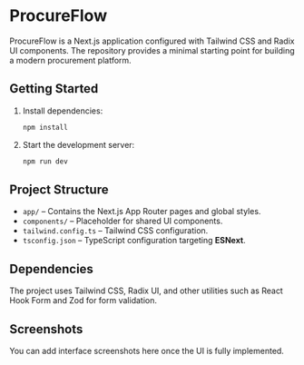 # ProcureFlow

ProcureFlow is a Next.js application configured with Tailwind CSS and Radix UI components. The repository provides a minimal starting point for building a modern procurement platform.

## Getting Started

1. Install dependencies:
   ```bash
   npm install
   ```
2. Start the development server:
   ```bash
   npm run dev
   ```

## Project Structure

- `app/` – Contains the Next.js App Router pages and global styles.
- `components/` – Placeholder for shared UI components.
- `tailwind.config.ts` – Tailwind CSS configuration.
- `tsconfig.json` – TypeScript configuration targeting **ESNext**.

## Dependencies

The project uses Tailwind CSS, Radix UI, and other utilities such as React Hook Form and Zod for form validation.

## Screenshots

You can add interface screenshots here once the UI is fully implemented.
